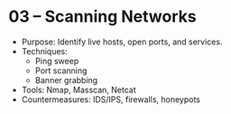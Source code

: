 # 03 – Scanning Networks

- Purpose: Identify live hosts, open ports, and services.  
- Techniques:
  - Ping sweep
  - Port scanning
  - Banner grabbing  
- Tools: Nmap, Masscan, Netcat  
- Countermeasures: IDS/IPS, firewalls, honeypots  
